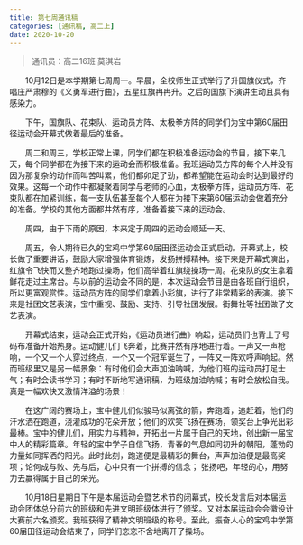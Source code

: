 ```yaml
---
title: 第七周通讯稿
categories: [通讯稿, 高二上]
date: 2020-10-20
---
```


> 通讯员：高二16班 莫淇岩

　　10月12日是本学期第七周周一。早晨，全校师生正式举行了升国旗仪式，齐唱庄严肃穆的《义勇军进行曲》，五星红旗冉冉升。之后的国旗下演讲生动且具有感染力。

　　下午，国旗队、花束队、运动员方阵、太极拳方阵的同学们为宝中第60届田径运动会开幕式做着最后的准备。

　　周二和周三，学校正常上课，同学们都在积极准备运动会的节目，接下来几天，每个同学都在为接下来的运动会而积极准备。我班运动员方阵的每个人并没有因为那复杂的动作而叫苦叫累，他们都卯足了劲，都希望能在运动会时达到最好的效果。这每一个动作中都凝聚着同学与老师的心血，太极拳方阵，运动员方阵、花束队都在加紧训练，每一支队伍甚至每个人都在为接下来第60届运动会做着充分的准备。学校的其他方面都井然有序，准备着接下来的运动会。

　　周四，由于下雨的原因，本来定于周四的运动会顺延一天。

　　周五，令人期待已久的宝鸡中学第60届田径运动会正式启动。开幕式上，校长做了重要讲话，鼓励大家增强体育锻炼，发扬拼搏精神。接下来是开幕式演出，红旗令飞快而又整齐地跑过操场，他们高举着红旗绕操场一周。花束队的女生拿着鲜花走过主席台。与以前的运动会不同的是，本次运动会节目是由各班自行组织，所以更富观赏性。运动员方阵的同学们拿着小彩旗，进行了非常精彩的表演。接下来是社团文艺表演，宝中重视、鼓励、支持、引导社团发展。街舞社等社团做了文艺表演。

　　开幕式结束，运动会正式开始，《运动员进行曲》响起，运动员们也背上了号码布准备开始热身。运动健儿们飞奔着，比赛井然有序地进行着。一声又一声枪响，一个又一个人穿过终点，一个又一个冠军诞生了，一阵又一阵欢呼声响起。然而班级里又是另一幅景象：有时他们会大声加油呐喊，为他们班的运动员打足士气；有时会读书学习；有时不断地写通讯稿，为班级加油呐喊；有时会放松自我。真是一幅欢快又激情洋溢的场景！

　　在这广阔的赛场上，宝中健儿们似骏马似离弦的箭，奔跑着，追赶着，他们的汗水洒在跑道，浇灌成功的花朵开放；他们的欢笑飞扬在赛场，领奖台上争光出彩最棒。宝中的健儿们，用实力与精神，开拓出一片属于自己的天地，创出新一届宝中人的精彩篇章。年轻的宝中学子自信飞扬，青春的气息如同初升的朝阳，蓬勃的力量如同挥洒的阳光。此时此刻，跑道便是最精彩的舞台，声声加油便是最高奖项；论何成与败、先与后，心中只有一个拼搏的信念； 张扬吧，年轻的心，用努力去赢得属于自己的荣光。

　　10月18日星期日下午是本届运动会暨艺术节的闭幕式，校长发言后对本届运动会团体总分前六的班级和先进文明班级体进行了颁奖。又对本届运动会会徽设计大赛前六名颁奖。我班获得了精神文明班级的称号。至此，振奋人心的宝鸡中学第60届田径运动会结束了，同学们恋恋不舍地离开了操场。
